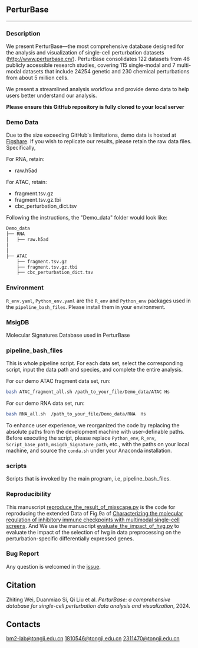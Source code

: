 ## PerturBase

---

### Description

We present PerturBase—the most comprehensive database designed for the analysis and visualization of single-cell perturbation datasets (http://www.perturbase.cn/). PerturBase consolidates 122 datasets from 46 publicly accessible research studies, covering 115 single-modal and 7 multi-modal datasets that include 24254 genetic and 230 chemical perturbations from about 5 million cells.

We present a streamlined analysis workflow and provide demo data to help users better understand our analysis.

**Please ensure this GitHub repository is fully cloned to your local server**

### Demo Data

Due to the size exceeding GitHub's limitations, demo data is hosted at [Figshare](https://figshare.com/s/dddc4ddf91d0b100fd6c). If you wish to replicate our results, please retain the raw data files. Specifically,

For RNA, retain:

* raw.h5ad

For ATAC, retain:

* fragment.tsv.gz
* fragment.tsv.gz.tbi
* cbc_perturbation_dict.tsv

Following the instructions, the "Demo_data" folder would look like:

```bash
Demo_data
├── RNA
│   ├── raw.h5ad
│   
│   
├── ATAC
    ├── fragment.tsv.gz
    ├── fragment.tsv.gz.tbi
    ├── cbc_perturbation_dict.tsv

```

### Environment

`R_env.yaml`, `Python_env.yaml` are the `R_env` and `Python_env` packages used in the `pipeline_bash_files`. Please install them in your environment.

### MsigDB

Molecular Signatures Database used in PerturBase

### pipeline_bash_files

This is whole pipeline script. For each data set, select the corresponding script, input the data path and species, and complete the entire analysis.

For our demo ATAC fragment data set, run:

```bash
bash ATAC_fragment_all.sh /path_to_your_file/Demo_data/ATAC Hs
```

For our demo RNA data set, run:

```bash
bash RNA_all.sh  /path_to_your_file/Demo_data/RNA  Hs
```


To enhance user experience, we reorganized the code by replacing the absolute paths from the development machine with user-definable paths. Before executing the script, please replace `Python_env`, `R_env`, `Script_base_path`, `msigdb_Signature_path`, etc., with the paths on your local machine, and source the `conda.sh` under your Anaconda installation.

### scripts

Scripts that is invoked by the main program, i.e, pipeline_bash_files.

### Reproducibility

This manuscript [reproduce_the_result_of_mixscape.py](Reproducibility/reproduce_the_result_of_mixscape.py) is the code for reproducing the extended Data of Fig.9a of [Characterizing the molecular regulation of inhibitory immune checkpoints with multimodal single-cell screens](https://www.nature.com/articles/s41588-021-00778-2). And We use the manuscript [evaluate_the_impact_of_hvg.py](Reproducibility/evaluate_the_impact_of_hvg.py) to evaluate the impact of the selection of hvg in data preprocessing on the perturbation-specific differentially expressed genes.

### Bug Report

Any question is welcomed in the [issue](https://github.com/bm2-lab/PerturBase/issues).

## Citation

Zhiting Wei, Duanmiao Si, Qi Liu et al. *PerturBase: a comprehensive database for single-cell perturbation data analysis and visualization*, 2024.

## Contacts

bm2-lab@tongji.edu.cn
1810546@tongji.edu.cn
2311470@tongji.edu.cn
